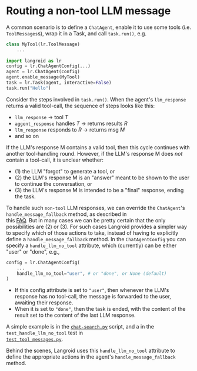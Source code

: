 # Routing a non-tool LLM message

A common scenario is to define a `ChatAgent`, enable it to use some tools
(i.e. `ToolMessages`s), wrap it in a Task, and call `task.run()`, e.g. 

```python
class MyTool(lr.ToolMessage)
    ...
    
import langroid as lr
config = lr.ChatAgentConfig(...)
agent = lr.ChatAgent(config)
agent.enable_message(MyTool)
task = lr.Task(agent, interactive=False)
task.run("Hello")
```

Consider the steps involved in `task.run()`. When the agent's `llm_response` 
returns a valid tool-call, the sequence of steps looks like this:

- `llm_response` -> tool $T$
- `aggent_response` handles $T$ -> returns results $R$
- `llm_response` responds to $R$ -> returns msg $M$
- and so on

If the LLM's response M contains a valid tool, then this cycle continues
with another tool-handling round. However, if the LLM's response M does _not_ contain
a tool-call, it is unclear whether:

- (1) the LLM "forgot" to generate a tool, or
- (2) the LLM's response M is an "answer" meant to be shown to the user 
    to continue the conversation, or
- (3) the LLM's response M is intended to be a "final" response, ending the task. 

To handle such `non-tool` LLM responses, we can override the `ChatAgent`'s
`handle_message_fallback` method, as described in  
this [FAQ](https://langroid.github.io/langroid/FAQ/#how-can-i-handle-an-llm-forgetting-to-generate-a-toolmessage).
But in many cases we can be pretty certain that the only possibilities are (2) or (3).
For such cases Langroid provides a simpler way to specify which of those 
actions to take, instead of having to explicitly define a `handle_message_fallback` 
method. In the `ChatAgentConfig` you can specify a `handle_llm_no_tool` attribute, which
(currently) can be either "user" or "done", e.g.,

```python
config = lr.ChatAgentConfig(
    ...
    handle_llm_no_tool="user", # or "done", or None (default)
)
```

- If this config attribute is set to `"user"`, then whenever the LLM's response has no 
tool-call, the message is forwarded to the user, awaiting their response.
- When it is set to `"done"`, then the task is ended, with the content of the result
set to the content of the last LLM response. 

A simple example is in the [`chat-search.py`](https://github.com/langroid/langroid/blob/main/examples/basic/chat-search.py) 
script, and a in the `test_handle_llm_no_tool` test in   
[`test_tool_messages.py`](https://github.com/langroid/langroid/blob/main/tests/main/test_tool_messages.py).

Behind the scenes, Langroid uses this `handle_llm_no_tool` attribute to define
the appropriate actions in the agent's `handle_message_fallback` method.
